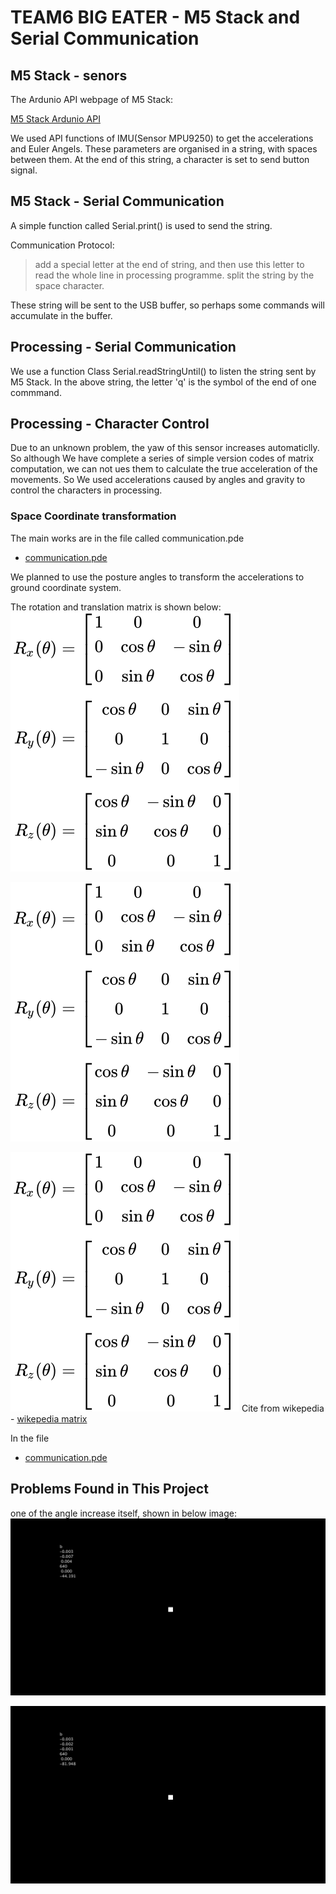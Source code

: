 # TEAM6 BIG EATER - M5 Stack and Serial Communication

## M5 Stack - senors

The Ardunio API webpage of M5 Stack:

[M5 Stack Ardunio API](https://docs.m5stack.com/#/en/arduino/arduino_api)

We used API functions of IMU(Sensor MPU9250) to get the accelerations and Euler Angels. These parameters are organised in a string, with spaces between them. At the end of this string, a character is set to send button signal. 

## M5 Stack - Serial Communication

A simple function called Serial.print() is used to send the string.

Communication Protocol:
> add a special letter at the end of string, and then use this letter to read the whole line in processing programme.
> split the string by the space character.

These string will be sent to the USB buffer, so perhaps some commands will accumulate in the buffer.

## Processing - Serial Communication

We use a function Class Serial.readStringUntil() to listen the string sent by M5 Stack. In the above string, the letter 'q' is the symbol 
of the end of one commmand.

## Processing - Character Control

Due to an unknown problem, the yaw of this sensor increases automaticlly. So although We have complete a series of simple version codes of matrix computation, we can not ues them to calculate the true acceleration of the movements. So We used accelerations caused by angles and gravity to control the characters in processing.

### Space Coordinate transformation
The main works are in the file called communication.pde
- [communication.pde](./communication/communication.pde)


We planned to use the posture angles to transform the accelerations to ground coordinate system. 

The rotation and translation matrix is shown below:
![matrix_1](./images/matrix_1.svg)

![matrix_2](./images/matrix_2.svg)

![matrix_3](./images/matrix_3.svg)
Cite from wikepedia - [wikepedia matrix](https://en.wikipedia.org/wiki/Rotation_matrix)

In the file 
- [communication.pde](./communication/communication.pde)


## Problems Found in This Project
one of the angle increase itself, shown in below image:
![image_1](./images/image_1.png)

![image_2](./images/image_2.png)
